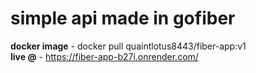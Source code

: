 <h1>simple api made in gofiber</h1>

<strong>docker image</strong> - docker pull quaintlotus8443/fiber-app:v1 <br>
<strong>live @</strong> - https://fiber-app-b27i.onrender.com/
